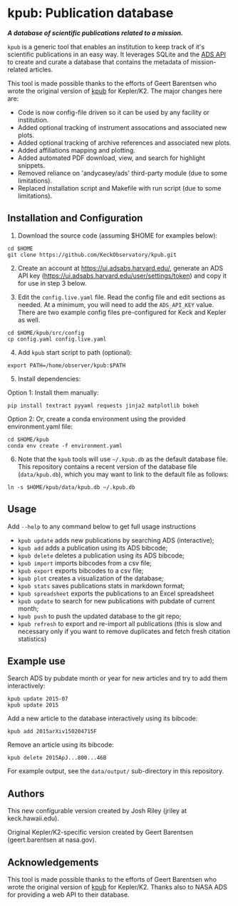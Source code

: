 # kpub: Publication database

***A database of scientific publications related to a mission.***

`kpub` is a generic tool that enables an institution to keep track of it's scientific publications in an easy way. It leverages SQLite and the [ADS API](https://github.com/adsabs/adsabs-dev-api) to create and curate a database that contains the metadata of mission-related articles.

This tool is made possible thanks to the efforts of Geert Barentsen who wrote the original version of [kpub](https://github.com/KeplerGO/kpub) for Kepler/K2.  The major changes here are:

- Code is now config-file driven so it can be used by any facility or institution.
- Added optional tracking of instrument assocations and associated new plots.
- Added optional tracking of archive references and associated new plots.
- Added affiliations mapping and plotting.
- Added automated PDF download, view, and search for highlight snippets.
- Removed reliance on 'andycasey/ads' third-party module (due to some limitations).
- Replaced installation script and Makefile with run script (due to some limitations).


## Installation and Configuration

1) Download the source code (assuming $HOME for examples below):
```
cd $HOME
git clone https://github.com/KeckObservatory/kpub.git
```

2) Create an account at https://ui.adsabs.harvard.edu/, generate an ADS API key (https://ui.adsabs.harvard.edu/user/settings/token) and copy it for use in step 3 below.

3) Edit the `config.live.yaml` file.  Read the config file and edit sections as needed.  At a minimum, you will need to add the `ADS_API_KEY` value.  There are two example config files pre-configured for Keck and Kepler as well.
```
cd $HOME/kpub/src/config
cp config.yaml config.live.yaml
```

4) Add `kpub` start script to path (optional):
```
export PATH=/home/observer/kpub:$PATH
```

5) Install dependencies:

Option 1: Install them manually:
```
pip install textract pyyaml requests jinja2 matplotlib bokeh
```

Option 2: Or, create a conda environment using the provided environment.yaml file:
```
cd $HOME/kpub
conda env create -f environment.yaml
````

6) Note that the `kpub` tools will use `~/.kpub.db` as the default database file. This repository contains a recent version of the database file (`data/kpub.db`), which you may want to link to the default file as follows:
```
ln -s $HOME/kpub/data/kpub.db ~/.kpub.db
```


## Usage
Add `--help` to any command below to get full usage instructions

* `kpub update` adds new publications by searching ADS (interactive);
* `kpub add` adds a publication using its ADS bibcode;
* `kpub delete` deletes a publication using its ADS bibcode;
* `kpub import` imports bibcodes from a csv file;
* `kpub export` exports bibcodes to a csv file;
* `kpub plot` creates a visualization of the database;
* `kpub stats` saves publications stats in markdown format;
* `kpub spreadsheet` exports the publications to an Excel spreadsheet
* `kpub update` to search for new publications with pubdate of current month;
* `kpub push` to push the updated database to the git repo;
* `kpub refresh` to export and re-import all publications (this is slow and necessary only if you want to remove duplicates and fetch fresh citation statistics)


## Example use

Search ADS by pubdate month or year for new articles and try to add them interactively:
```
kpub update 2015-07
kpub update 2015
```

Add a new article to the database interactively using its bibcode:
```
kpub add 2015arXiv150204715F
```

Remove an article using its bibcode:
```
kpub delete 2015ApJ...800...46B
```

For example output, see the `data/output/` sub-directory in this repository.


## Authors
This new configurable version created by Josh Riley (jriley at keck.hawaii.edu).

Original Kepler/K2-specific version created by Geert Barentsen (geert.barentsen at nasa.gov).



## Acknowledgements
This tool is made possible thanks to the efforts of Geert Barentsen who wrote the original version of [kpub](https://github.com/KeplerGO/kpub) for Kepler/K2.  Thanks also to NASA ADS for providing a web API to their database.

